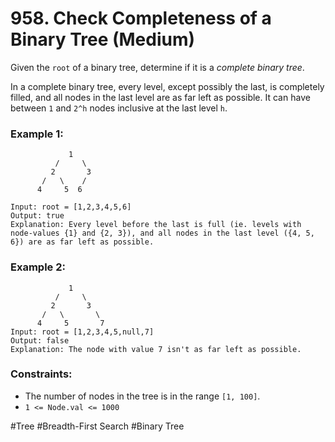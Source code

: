 # 958. Check Completeness of a Binary Tree (Medium)

Given the `root` of a binary tree, determine if it is a _complete binary tree_.

In a complete binary tree, every level, except possibly the last, is completely filled, and all nodes in the last level are as far left as possible. It can have between `1` and `2^h` nodes inclusive at the last level `h`.

### Example 1:

```
             1
          /     \
         2       3
       /   \    /
      4     5  6

Input: root = [1,2,3,4,5,6]
Output: true
Explanation: Every level before the last is full (ie. levels with node-values {1} and {2, 3}), and all nodes in the last level ({4, 5, 6}) are as far left as possible.
```

### Example 2:

```
             1
          /     \
         2       3
       /   \       \
      4     5       7
Input: root = [1,2,3,4,5,null,7]
Output: false
Explanation: The node with value 7 isn't as far left as possible.
```

### Constraints:

- The number of nodes in the tree is in the range `[1, 100]`.
- `1 <= Node.val <= 1000`

#Tree #Breadth-First Search #Binary Tree
